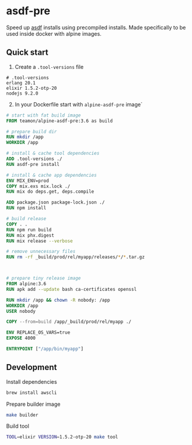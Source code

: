 # asdf-pre

Speed up [asdf](https://github.com/asdf-vm) installs using precompiled installs.
Made specifically to be used inside docker with alpine images.

## Quick start

1. Create a `.tool-versions` file

```
# .tool-versions
erlang 20.1
elixir 1.5.2-otp-20
nodejs 9.2.0
```

2. In your Dockerfile start with `alpine-asdf-pre` image`

```Dockerfile
# start with fat build image
FROM teamon/alpine-asdf-pre:3.6 as build

# prepare build dir
RUN mkdir /app
WORKDIR /app

# install & cache tool dependencies
ADD .tool-versions ./
RUN asdf-pre install

# install & cache app dependencies
ENV MIX_ENV=prod
COPY mix.exs mix.lock ./
RUN mix do deps.get, deps.compile

ADD package.json package-lock.json ./
RUN npm install

# build release
COPY . .
RUN npm run build
RUN mix phx.digest
RUN mix release --verbose

# remove unnecessary files
RUN rm -rf _build/prod/rel/myapp/releases/*/*.tar.gz



# prepare tiny release image
FROM alpine:3.6
RUN apk add --update bash ca-certificates openssl

RUN mkdir /app && chown -R nobody: /app
WORKDIR /app
USER nobody

COPY --from=build /app/_build/prod/rel/myapp ./

ENV REPLACE_OS_VARS=true
EXPOSE 4000

ENTRYPOINT ["/app/bin/myapp"]
```

## Development

Install dependencies

```bash
brew install awscli
```

Prepare builder image

```bash
make builder
```

Build tool

```bash
TOOL=elixir VERSION=1.5.2-otp-20 make tool
```
